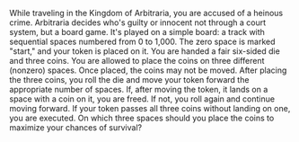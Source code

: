 While traveling in the Kingdom of Arbitraria, you are accused of a heinous crime. Arbitraria decides who's guilty or innocent 
not through a court system, but a board game. It's played on a simple board: a track with sequential spaces numbered 
from 0 to 1,000. The zero space is marked "start," and your token is placed on it. You are handed a fair six-sided die and 
three coins. You are allowed to place the coins on three different (nonzero) spaces. Once placed, the coins may not be moved.
After placing the three coins, you roll the die and move your token forward the appropriate number of spaces. 
If, after moving the token, it lands on a space with a coin on it, you are freed. If not, you roll again and continue moving 
forward. If your token passes all three coins without landing on one, you are executed. On which three spaces should 
you place the coins to maximize your chances of survival?